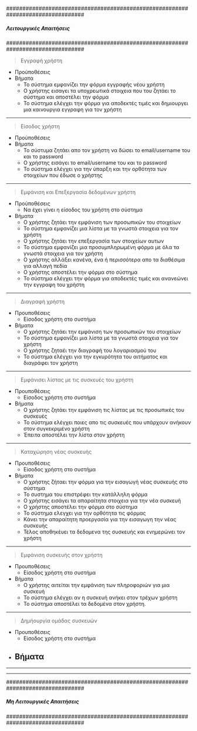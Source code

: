 ################################################################################
##### Λειτουργικές Απαιτήσεις
################################################################################
> Εγγραφή χρήστη
  
  * Προύποθέσεις
  * Βήματα
    - Το σύστημα εμφανίζει την φόρμα εγγραφής νέου χρήστη
    - Ο χρήστης εισαγει τα υποχρεωτικά στοιχεια που του ζητάει το σύστημα
    και αποστέλει την φόρμα
    - Το σύστημα ελέγχει την φόρμα για αποδεκτές τιμές και δημιουργει μια
    καινουργια εγγραφη για τον χρήστη
--------------------------------------------------------------------------------
> Είσοδος χρήστη
  * Προύποθέσεις
  * Βήματα
    - Το σύστυμα ζητάει απο τον χρήστη να δώσει το email/username του και το password
    - Ο χρήστης εισάγει το email/username του και το password
    - Το σύστημα ελέγχει για την ύπαρξη και την ορθότητα των στοιχείων που έδωσε ο χρήστης
--------------------------------------------------------------------------------
> Εμφάνιση και Επεξεργασία δεδομένων χρήστη
  * Προύποθέσεις
    - Να έχει γίνει η είσοδος του χρήστη στο σύστημα
  * Βήματα
    - Ο χρήστης ζητάει την εμφάνιση των προσωπικών του στοιχείων
    - Το σύστημα εμφανίζει μια λίστα με τα γνωστά στοιχεια για τον χρήστη
    - Ο χρήστης ζητάει την επεξεργασία των στοιχείων αυτων
    - Το σύστημα εμφανίζει μια προσυμπληρωμένη φόρμα με όλα τα γνωστά στοιχεια για τον χρήστη
    - Ο χρήστης αλλάξει κανένα, ένα ή περισσότερα απο τα διαθέσιμα για αλλαγή πεδία
    - Ο χρήστης αποστέλει την φόρμα στο σύστημα
    - Το σύστημα ελέγχει την φόρμα για αποδεκτές τιμές και ανανεώνει την εγγραφη του χρήστη
--------------------------------------------------------------------------------
> Διαγραφή χρήστη
  * Προυποθέσεις
    - Είσοδος χρήστη στο συστήμα
  * Βήματα
    - Ο χρήστης ζητάει την εμφάνιση των προσωπικών του στοιχείων
    - Το σύστημα εμφανίζει μια λίστα με τα γνωστά στοιχεια για τον χρήστη
    - Ο χρήστης ζηταέι την διαγραφή του λογαριασμού του
    - Το σύστημα ελέγχει για την εγκυρότητα του αιτήματος και διαγράφει τον χρήστη
--------------------------------------------------------------------------------
> Εμφάνισει λίστας με τις συσκευές του χρήστη
  * Προυποθέσεις
    - Είσοδος χρήστη στο συστήμα
  * Βήματα
    - Ο χρήστης ζητάει την εμφάνιση τις λίστας με τις προσωπικές του συσκευές
    - Το σύστημα ελέγχει ποιες απο τις συσκευές που υπάρχουν ανήκουν στον συγκεκριμένο χρήστη
    - Έπειτα αποστέλει την λίστα στον χρήστη
--------------------------------------------------------------------------------
> Καταχώρηση νέας συσκευής
  * Προυποθέσεις
    - Είσοδος χρήστη στο συστήμα
  * Βήματα
    - Ο χρήστης ζήταει την φόρμα για την εισαγωγή νέας συσκευής στο σύστημα
    - Το συστημα του επιστρέφει την κατάλληλη φόρμα
    - Ο χρήστης εισάγει τα απαραίτητα στοιχεια για την νέα συσκευή
    - Ο χρήστης αποστέλει την φόρμα στο σύστημα
    - Το σύστημα ελεγχει για την ορθότητα τις φόρμας
    - Κάνει την απαραίτητη προεργασία για την εισαγωγη την νέας συσκευής
    - Τέλος αποθηκέυει τα δεδομενα της συσκευής και ενημερώνει τον χρήστη
--------------------------------------------------------------------------------
> Εμφάνιση συσκευής στον χρήστη
  * Προυποθέσεις
    - Είσοδος χρήστη στο συστήμα
  * Βήματα
    - Ο χρήστης αιτείται την εμφάνιση των πληροφοριών για μια συσκευή
    - Το σύστημα ελέγχει αν η συσκευή ανήκει στον τρέχων χρήστη
    - Το σύστημα αποστέλει τα δεδομένα στον χρήστη.
--------------------------------------------------------------------------------
> Δημήουργία ομάδας συσκευών
  * Προυποθέσεις
    - Είσοδος χρήστη στο συστήμα
  * Βήματα
    - 
--------------------------------------------------------------------------------
--------------------------------------------------------------------------------
################################################################################
##### Μη Λειτουργικές Απαιτήσεις
################################################################################
